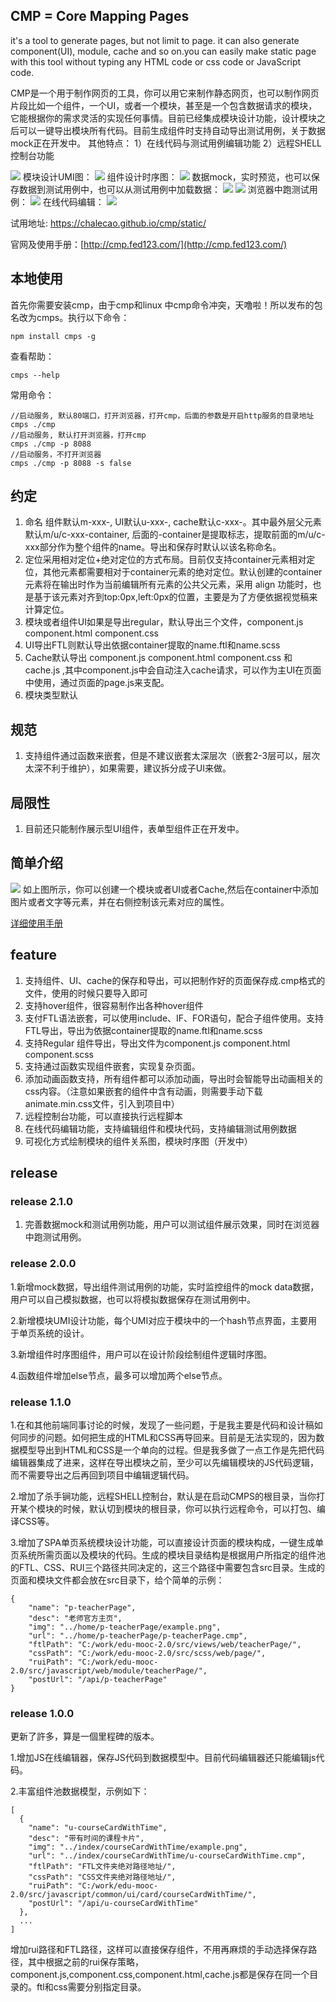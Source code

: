 ## CMP = Core Mapping Pages
it's a tool to generate pages, but not limit to page. it can also generate component(UI), module, cache and so on.you can easily make static page with this tool without typing any HTML code or css code or JavaScript code. 

CMP是一个用于制作网页的工具，你可以用它来制作静态网页，也可以制作网页片段比如一个组件，一个UI，或者一个模块，甚至是一个包含数据请求的模块，它能根据你的需求灵活的实现任何事情。目前已经集成模块设计功能，设计模块之后可以一键导出模块所有代码。目前生成组件时支持自动导出测试用例，关于数据mock正在开发中。
其他特点：
1）在线代码与测试用例编辑功能
2）远程SHELL控制台功能

<img src="https://github.com/chalecao/cmp/raw/master/static/style/images/cmp_overview.png" />
 模块设计UMI图：
<img src="https://github.com/chalecao/cmp/raw/master/static/style/images/cmp_umi.png" />
 组件设计时序图：
<img src="https://github.com/chalecao/cmp/raw/master/static/style/images/cmp_timeline.png" />
 数据mock，实时预览，也可以保存数据到测试用例中，也可以从测试用例中加载数据：
<img src="https://github.com/chalecao/cmp/raw/master/static/style/images/cmp_mock.png" />
<img src="https://github.com/chalecao/cmp/raw/master/static/style/images/mock.png" />
浏览器中跑测试用例：
<img src="https://github.com/chalecao/cmp/raw/master/static/style/images/test.png" />
 在线代码编辑：
<img src="https://github.com/chalecao/cmp/raw/master/static/style/images/cmp_editor.png" />

试用地址: https://chalecao.github.io/cmp/static/

官网及使用手册：[http://cmp.fed123.com/](http://cmp.fed123.com/)

## 本地使用
首先你需要安装cmp，由于cmp和linux 中cmp命令冲突，天噜啦！所以发布的包名改为cmps。执行以下命令：
```
npm install cmps -g
```
查看帮助：
```
cmps --help
```
常用命令：
```
//启动服务, 默认80端口，打开浏览器，打开cmp，后面的参数是开启http服务的目录地址
cmps ./cmp
//启动服务, 默认打开浏览器，打开cmp
cmps ./cmp -p 8088
//启动服务，不打开浏览器
cmps ./cmp -p 8088 -s false
```

## 约定
1. 命名
  组件默认m-xxx-, UI默认u-xxx-, cache默认c-xxx-。其中最外层父元素默认m/u/c-xxx-container, 后面的-container是提取标志，提取前面的m/u/c-xxx部分作为整个组件的name。导出和保存时默认以该名称命名。
2. 定位采用相对定位+绝对定位的方式布局。目前仅支持container元素相对定位，其他元素都需要相对于container元素的绝对定位。默认创建的container元素将在输出时作为当前编辑所有元素的公共父元素，采用 align 功能时，也是基于该元素对齐到top:0px,left:0px的位置，主要是为了方便依据视觉稿来计算定位。
3. 模块或者组件UI如果是导出regular，默认导出三个文件，component.js component.html component.css
4. UI导出FTL则默认导出依据container提取的name.ftl和name.scss
5. Cache默认导出 component.js component.html component.css 和cache.js ,其中component.js中会自动注入cache请求，可以作为主UI在页面中使用，通过页面的page.js来支配。
6. 模块类型默认

## 规范
1. 支持组件通过函数来嵌套，但是不建议嵌套太深层次（嵌套2-3层可以，层次太深不利于维护），如果需要，建议拆分成子UI来做。

## 局限性
1. 目前还只能制作展示型UI组件，表单型组件正在开发中。

## 简单介绍
<img src="https://github.com/chalecao/cmp/raw/master/static/style/images/cmp_intro.png" />
如上图所示，你可以创建一个模块或者UI或者Cache,然后在container中添加图片或者文字等元素，并在右侧控制该元素对应的属性。

[详细使用手册](https://chalecao.gitbooks.io/cmp-manual/content/)

## feature
1. 支持组件、UI、cache的保存和导出，可以把制作好的页面保存成.cmp格式的文件，使用的时候只要导入即可
2. 支持hover组件，很容易制作出各种hover组件
3. 支付FTL语法嵌套，可以使用include、IF、FOR语句，配合子组件使用。支持FTL导出，导出为依据container提取的name.ftl和name.scss
4. 支持Regular 组件导出，导出文件为component.js component.html component.scss
5. 支持通过函数实现组件嵌套，实现复杂页面。
6. 添加动画函数支持，所有组件都可以添加动画，导出时会智能导出动画相关的css内容。（注意如果嵌套的组件中含有动画，则需要手动下载animate.min.css文件，引入到项目中）
7. 远程控制台功能，可以直接执行远程脚本
8. 在线代码编辑功能，支持编辑组件和模块代码，支持编辑测试用例数据
9. 可视化方式绘制模块的组件关系图，模块时序图（开发中）

## release

### release 2.1.0
1. 完善数据mock和测试用例功能，用户可以测试组件展示效果，同时在浏览器中跑测试用例。

### release 2.0.0
1.新增mock数据，导出组件测试用例的功能，实时监控组件的mock data数据，用户可以自己模拟数据，也可以将模拟数据保存在测试用例中。

2.新增模块UMI设计功能，每个UMI对应于模块中的一个hash节点界面，主要用于单页系统的设计。

3.新增组件时序图组件，用户可以在设计阶段绘制组件逻辑时序图。

4.函数组件增加else节点，最多可以增加两个else节点。


### release 1.1.0
1.在和其他前端同事讨论的时候，发现了一些问题，于是我主要是代码和设计稿如何同步的问题。如何把生成的HTML和CSS再导回来。目前是无法实现的，因为数据模型导出到HTML和CSS是一个单向的过程。但是我多做了一点工作是先把代码编辑器集成了进来，这样在导出模块之前，至少可以先编辑模块的JS代码逻辑，而不需要导出之后再回到项目中编辑逻辑代码。

2.增加了杀手锏功能，远程SHELL控制台，默认是在启动CMPS的根目录，当你打开某个模块的时候，默认切到模块的根目录，你可以执行远程命令，可以打包、编译CSS等。

3.增加了SPA单页系统模块设计功能，可以直接设计页面的模块构成，一键生成单页系统所需页面以及模块的代码。生成的模块目录结构是根据用户所指定的组件池的FTL、CSS、RUI三个路径共同决定的，这三个路径中需要包含src目录。生成的页面和模块文件都会放在src目录下，给个简单的示例：
```
{
    "name": "p-teacherPage",
    "desc": "老师官方主页",
    "img": "../home/p-teacherPage/example.png",
    "url": "../home/p-teacherPage/p-teacherPage.cmp",
    "ftlPath": "C:/work/edu-mooc-2.0/src/views/web/teacherPage/",
    "cssPath": "C:/work/edu-mooc-2.0/src/scss/web/page/",
    "ruiPath": "C:/work/edu-mooc-2.0/src/javascript/web/module/teacherPage/",
    "postUrl": "/api/p-teacherPage"
}
```

### release 1.0.0
更新了許多，算是一個里程碑的版本。

1.增加JS在线编辑器，保存JS代码到数据模型中。目前代码编辑器还只能编辑js代码。

2.丰富组件池数据模型，示例如下：
```
[
  {
    "name": "u-courseCardWithTime",
    "desc": "带有时间的课程卡片",
    "img": "../index/courseCardWithTime/example.png",
    "url": "../index/courseCardWithTime/u-courseCardWithTime.cmp",
    "ftlPath": "FTL文件夹绝对路径地址/",
    "cssPath": "CSS文件夹绝对路径地址/",
    "ruiPath": "C:/work/edu-mooc-2.0/src/javascript/common/ui/card/courseCardWithTime/",
    "postUrl": "/api/u-courseCardWithTime"
  },
  ...
]
```
增加rui路径和FTL路径，这样可以直接保存组件，不用再麻烦的手动选择保存路径，其中根据之前的rui保存策略，component.js,component.css,component.html,cache.js都是保存在同一个目录的。ftl和css需要分别指定目录。
  

